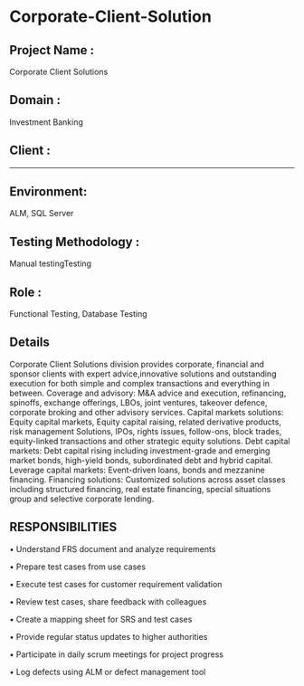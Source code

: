 # Corporate-Client-Solution

## Project Name : 
Corporate Client Solutions

## Domain : 
Investment Banking

## Client : 
- - - - - 

## Environment: 
ALM, SQL Server

## Testing Methodology : 
Manual testingTesting

## Role : 
Functional Testing, Database Testing

## Details
Corporate Client Solutions division provides corporate, financial and sponsor clients with expert advice,innovative solutions and outstanding execution for both simple and complex transactions and everything in between. 
Coverage and advisory: M&A advice and execution, refinancing, spinoffs, exchange offerings, LBOs, joint ventures, takeover defence, corporate broking and other advisory services. Capital markets solutions: Equity capital markets, Equity capital raising, related derivative products, risk management Solutions, IPOs, rights issues, follow-ons, block trades, equity-linked transactions and other strategic equity solutions. Debt capital markets: Debt capital rising including investment-grade and emerging market bonds, high-yield bonds, subordinated debt and hybrid capital.
Leverage capital markets: Event-driven loans, bonds and mezzanine financing.
Financing solutions: Customized solutions across asset classes including structured financing, real estate financing, special situations group and selective corporate lending.

## RESPONSIBILITIES
•	Understand FRS document and analyze requirements

•	Prepare test cases from use cases

•	Execute test cases for customer requirement validation

•	Review test cases, share feedback with colleagues

•	Create a mapping sheet for SRS and test cases

•	Provide regular status updates to higher authorities

•	Participate in daily scrum meetings for project progress

•	Log defects using ALM or defect management tool
